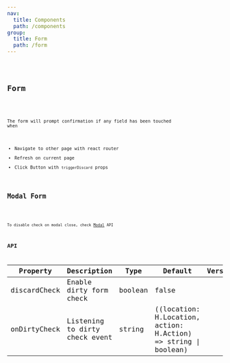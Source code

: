 ```yaml
---
nav:
  title: Components
  path: /components
group:
  title: Form
  path: /form
---
```


<code src="./test.tsx" title='Playground' desc='For Dev & Test only' />


## Form

<code src="./index.tsx" title='Dirty Check Form' desc='Form have dirty field checking prompt' />

The form will prompt confirmation if any field has been touched when

- Navigate to other page with react router
- Refresh on current page
- Click Button with `triggerDiscard` props


## Modal Form

<code src="./modal.tsx" title='Form inside Modal' desc='If there is a Form component inside Modal, auto dirty check when close Modal' />

To disable check on modal close, check [Modal](/components/modal#api) API


## API
  
| Property | Description | Type | Default | Version |
| --- | --- | --- | --- | --- |
| discardCheck | Enable dirty form check | boolean | false |  |
| onDirtyCheck | Listening to dirty check event | string | ((location: H.Location, action: H.Action) => string \| boolean) |  |